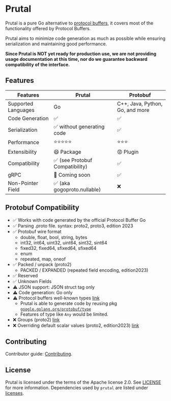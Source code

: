 # Prutal

Prutal is a pure Go alternative to [protocol buffers](https://protobuf.dev), it covers most of the functionality offered by Protocol Buffers.

Prutal aims to minimize code generation as much as possible while ensuring serialization and maintaining good performance.

**Since Prutal is NOT yet ready for production use, we are not providing usage documentation at this time, nor do we guarantee backward compatibility of the interface.**

## Features

| Features | Prutal | Protobuf |
| -- | -- | -- |
| Supported Languages | Go | C++, Java, Python, Go, and more |
| Code Generation | ✅ | ✅ |
| Serialization | ✅ without generating code | ✅ |
| Performance | ⭐️⭐️⭐️⭐️⭐️ | ⭐️⭐️⭐️ |
| Extensibility | 😄 Package | 😡 Plugin |
| Compatibility | ✅  (see Protobuf Compatibility) | ✅ |
| gRPC | 🚧 Coming soon | ✅ |
| Non-Pointer Field | ✅  (aka gogoproto.nullable) | ❌ |


## Protobuf Compatibility

* ✅ Works with code generated by the official Protocol Buffer Go
* ✅ Parsing .proto file. syntax: proto2, proto3, edition 2023
* ✅ Protobuf wire format
    - double, float, bool, string, bytes
    - int32, int64, uint32, uint64, sint32, sint64
    - fixed32, fixed64, sfixed64, sfixed64
    - enum
    - repeated, map, oneof
* ✅ Packed / unpack (proto2)
    - PACKED / EXPANDED (repeated field encoding, edition2023)
* ✅ Reserved
* ✅ Unknown Fields
* ⚠️  JSON support: JSON struct tag only
* ⚠️  Code generation: Go only
* ⚠️  Protocol buffers well-known types [link](https://protobuf.dev/reference/protobuf/google.protobuf/)
    - Prutal is able to generate code by reusing pkg [`google.golang.org/protobuf/type`](https://pkg.go.dev/google.golang.org/protobuf/types/known)
    - Features of type like `Any` would be limited.
* ❌ Groups (proto2) [link](https://protobuf.dev/programming-guides/proto2/#groups)
* ❌ Overriding default scalar values (proto2, edition2023) [link](https://protobuf.dev/programming-guides/proto2/#explicit-default)



## Contributing

Contributor guide: [Contributing](CONTRIBUTING.md).

## License

Prutal is licensed under the terms of the Apache license 2.0. See [LICENSE](LICENSE) for more information.
Dependencies used by `prutal` are listed under [licenses](licenses).
